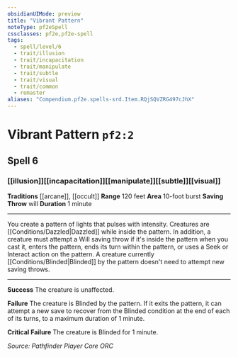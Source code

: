 ```yaml
---
obsidianUIMode: preview
title: "Vibrant Pattern"
noteType: pf2eSpell
cssclasses: pf2e,pf2e-spell
tags:
  - spell/level/6
  - trait/illusion
  - trait/incapacitation
  - trait/manipulate
  - trait/subtle
  - trait/visual
  - trait/common
  - remaster
aliases: "Compendium.pf2e.spells-srd.Item.RQjSQVZRG497cJhX" 
---
```

# Vibrant Pattern  `pf2:2`  
## Spell 6
### [[illusion]][[incapacitation]][[manipulate]][[subtle]][[visual]]
**Traditions** [[arcane]], [[occult]]
**Range** 120 feet
**Area** 10-foot burst
**Saving Throw**  will
**Duration** 1 minute
* * * 
You create a pattern of lights that pulses with intensity. Creatures are [[Conditions/Dazzled|Dazzled]] while inside the pattern. In addition, a creature must attempt a Will saving throw if it's inside the pattern when you cast it, enters the pattern, ends its turn within the pattern, or uses a Seek or Interact action on the pattern. A creature currently [[Conditions/Blinded|Blinded]] by the pattern doesn't need to attempt new saving throws.

* * *

**Success** The creature is unaffected.

**Failure** The creature is Blinded by the pattern. If it exits the pattern, it can attempt a new save to recover from the Blinded condition at the end of each of its turns, to a maximum duration of 1 minute.

**Critical Failure** The creature is Blinded for 1 minute.

*Source: Pathfinder Player Core*
*ORC*